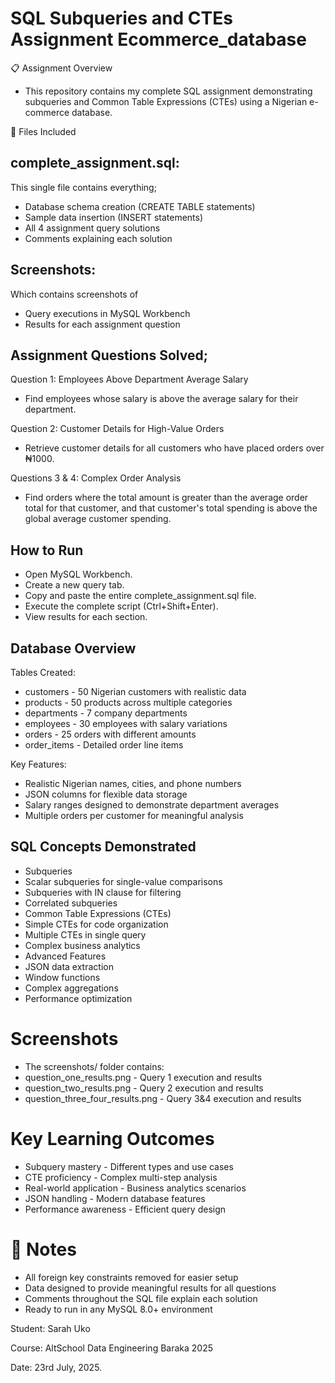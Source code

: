 # SQL Subqueries and CTEs Assignment Ecommerce_database

📋 Assignment Overview

- This repository contains my complete SQL assignment demonstrating subqueries and Common Table Expressions (CTEs) using a Nigerian e-commerce database.

📁 Files Included

## complete_assignment.sql: 

This single file contains everything;

- Database schema creation (CREATE TABLE statements)
- Sample data insertion (INSERT statements)
- All 4 assignment query solutions
- Comments explaining each solution

## Screenshots: 

Which contains screenshots of
- Query executions in MySQL Workbench
- Results for each assignment question

## Assignment Questions Solved;

Question 1: Employees Above Department Average Salary
- Find employees whose salary is above the average salary for their department.

Question 2: Customer Details for High-Value Orders
- Retrieve customer details for all customers who have placed orders over ₦1000.

Questions 3 & 4: Complex Order Analysis
- Find orders where the total amount is greater than the average order total for that customer, and that customer's total spending is above the global average customer spending.

## How to Run

- Open MySQL Workbench.
- Create a new query tab.
- Copy and paste the entire complete_assignment.sql file.
- Execute the complete script (Ctrl+Shift+Enter).
- View results for each section.

## Database Overview

Tables Created:

- customers - 50 Nigerian customers with realistic data
- products - 50 products across multiple categories
- departments - 7 company departments
- employees - 30 employees with salary variations
- orders - 25 orders with different amounts
- order_items - Detailed order line items

Key Features:

- Realistic Nigerian names, cities, and phone numbers
- JSON columns for flexible data storage
- Salary ranges designed to demonstrate department averages
- Multiple orders per customer for meaningful analysis

## SQL Concepts Demonstrated
- Subqueries
- Scalar subqueries for single-value comparisons
- Subqueries with IN clause for filtering
- Correlated subqueries
- Common Table Expressions (CTEs)
- Simple CTEs for code organization
- Multiple CTEs in single query
- Complex business analytics
- Advanced Features
- JSON data extraction
- Window functions
- Complex aggregations
- Performance optimization

# Screenshots
- The screenshots/ folder contains:
- question_one_results.png - Query 1 execution and results
- question_two_results.png - Query 2 execution and results
- question_three_four_results.png - Query 3&4 execution and results

# Key Learning Outcomes

- Subquery mastery - Different types and use cases
- CTE proficiency - Complex multi-step analysis
- Real-world application - Business analytics scenarios
- JSON handling - Modern database features
- Performance awareness - Efficient query design

# 📝 Notes
- All foreign key constraints removed for easier setup
- Data designed to provide meaningful results for all questions
- Comments throughout the SQL file explain each solution
- Ready to run in any MySQL 8.0+ environment


Student: Sarah Uko

Course: AltSchool Data Engineering Baraka 2025

Date: 23rd July, 2025.
